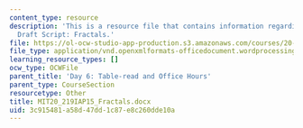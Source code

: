 ```yaml
---
content_type: resource
description: 'This is a resource file that contains information regarding Yulia''s
  Draft Script: Fractals.'
file: https://ol-ocw-studio-app-production.s3.amazonaws.com/courses/20-219-becoming-the-next-bill-nye-writing-and-hosting-the-educational-show-january-iap-2015/3c915481a58d47dd1c87e8c260dde10a_MIT20_219IAP15_Fractals.docx
file_type: application/vnd.openxmlformats-officedocument.wordprocessingml.document
learning_resource_types: []
ocw_type: OCWFile
parent_title: 'Day 6: Table-read and Office Hours'
parent_type: CourseSection
resourcetype: Other
title: MIT20_219IAP15_Fractals.docx
uid: 3c915481-a58d-47dd-1c87-e8c260dde10a
---
```

